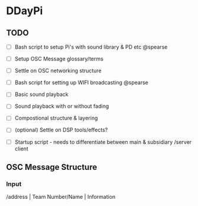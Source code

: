 # DDayPi

## TODO 

- [ ] Bash script to setup Pi's with sound library & PD etc @spearse
- [ ] Setup OSC Message glossary/terms
- [ ] Settle on OSC networking structure
- [ ] Bash script for setting up WIFI broadcasting @spearse
- [ ] Basic sound playback 
- [ ] Sound playback with or without fading
- [ ] Compostional structure & layering
- [ ] \(optional) Settle on DSP tools/effects?
- [ ] Startup script - needs to differentiate between main & subsidiary /server client


## OSC Message Structure
### Input
/address | Team Number/Name | Information
